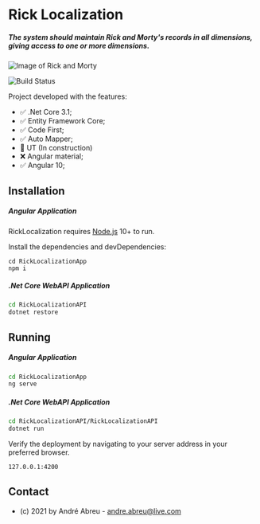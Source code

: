 # Rick Localization
##### The system should maintain Rick and Morty's records in all dimensions, giving access to one or more dimensions.


![Image of Rick and Morty](http://pngimg.com/uploads/rick_morty/rick_morty_PNG34.png)

![Build Status](https://travis-ci.org/joemccann/dillinger.svg?branch=master)

Project developed with the features: 
- :white_check_mark: .Net Core 3.1;
- :white_check_mark: Entity Framework Core;
- :white_check_mark: Code First;
- :white_check_mark: Auto Mapper;
- :construction: UT (In construction)
- :x: Angular material;
- :white_check_mark: Angular 10;




## Installation
##### Angular Application

RickLocalization requires [Node.js](https://nodejs.org/) 10+ to run.

Install the dependencies and devDependencies:
```prompt
cd RickLocalizationApp
npm i
```

##### .Net Core WebAPI Application

```sh
cd RickLocalizationAPI
dotnet restore
```

## Running
##### Angular Application

```sh
cd RickLocalizationApp
ng serve
```

##### .Net Core WebAPI Application
```sh
cd RickLocalizationAPI/RickLocalizationAPI
dotnet run
```


Verify the deployment by navigating to your server address in
your preferred browser.

```sh
127.0.0.1:4200
```


## Contact

- (c) 2021 by André Abreu - <andre.abreu@live.com>
